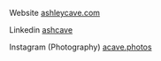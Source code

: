 
Website [ashleycave.com](https://ashleycave.com)

Linkedin [ashcave](https://www.linkedin.com/in/ashcave/)

Instagram (Photography) [acave.photos](https://www.instagram.com/acave.photos/)
